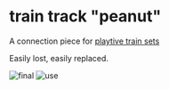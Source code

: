 # train track "peanut"

A connection piece for [playtive train sets](https://www.lidl.be/p/fr-BE/playtive-set-de-chemin-de-fer-en-bois/p100308538)

Easily lost, easily replaced.

![final](3d.jpg)
![use](final.jpg)

